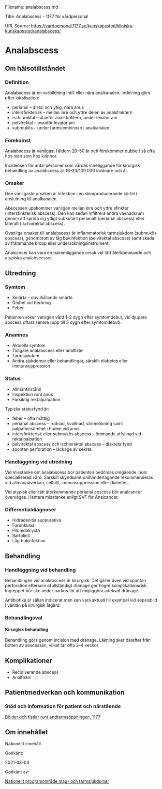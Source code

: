 Filename: analabscess.md

Title: Analabscess - 1177 för vårdpersonal

URL Source: https://vardpersonal.1177.se/kunskapsstod/kliniska-kunskapsstod/analabscess/

Analabscess
===========

Om hälsotillståndet
-------------------

### Definition

Analabscess är en varbildning intill eller nära analkanalen. Indelning görs efter lokalisation:

*   perianal – distal och ytlig, nära anus
*   intersfinkterisk – mellan inre och yttre delen av analsfinktern
*   ischiorektal – utanför analsfinktern, under levator ani
*   pelvirektal – ovanför levator ani
*   submukös – under tarmslemhinnan i analkanalen.

### Förekomst

Analabscess är vanligast i åldern 20–50 år och förekommer dubbelt så ofta hos män som hos kvinnor.

Incidensen för antal personer som vårdas inneliggande för kirurgisk behandling av analabscess är 16–20/100 000 invånare och år.

### Orsaker

Den vanligaste orsaken är infektion i en slemproducerande körtel i anslutning till analkanalen.

Abscessen uppkommer vanligen mellan inre och yttre sfinkter (intersfinkterisk abscess). Den kan sedan infiltrera andra vävnadsrum genom att sprida sig ytligt subkutant perianalt (perianal abscess) eller lateralt (ischiorektal abscess).

Ovanliga orsaker till analabscess är inflammatorisk tarmsjukdom (submukös abscess), genombrott av låg bukinfektion (pelvirektal abscess) samt skada av främmande kropp eller undersökningsinstrument.

Analcancer kan vara en bakomliggande orsak vid tätt återkommande och atypiska analabscesser.

Utredning
---------

### Symtom

*   Smärta – dov ihållande smärta
*   Ömhet vid beröring
*   Feber

Patienten söker vanligen vård 1–2 dygn efter symtomdebut, vid djupare abscess oftast senare (upp till 5 dygn efter symtomdebut).

### Anamnes

*   Aktuella symtom 
*   Tidigare analabscess eller analfistel
*   Tarmsjukdom
*   Andra sjukdomar eller behandlingar, särskilt diabetes eller immunsuppression

### Status

*   Allmäntillstånd
*   Inspektion runt anus
*   Försiktig rektalpalpation

Typiska statusfynd är:

*   feber – ofta måttlig
*   perianal abscess – rodnad, svullnad, värmeökning samt palpationsömhet i huden vid anus 
*   intersfinkterisk eller submukös abscess – ömmande utfyllnad vid rektalpalpation  
*   pelvirektal abscess och ischiorektal abscess – diskreta fynd  
*   spontan perforation – läckage av sekret.

### Handläggning vid utredning

Vid misstanke om analabscess bör patienten bedömas omgående inom specialiserad vård. Särskilt skyndsamt omhändertagande rekommenderas vid allmänpåverkan, cellulit, immunsuppression eller diabetes.

Vid atypisk eller tätt återkommande perianal abscess bör analcancer övervägas. Hantera misstanke enligt SVF för Analcancer.

### Differentialdiagnoser

*   Hidradenitis suppurativa
*   Furunkulos
*   Pilonidalcysta
*   Bartolinit
*   Låg bukinfektion

Behandling
----------

### Handläggning vid behandling

Behandlingen vid analabscess är kirurgisk. Det gäller även vid spontan perforation eftersom ofullständigt dränage ger högre komplikationsrisk. Ingreppet bör ske under narkos för att möjliggöra adekvat dränage.

Antibiotika är sällan indicerat men kan vara aktuell till exempel vid sepsisbild i väntan på kirurgisk åtgärd.

### Behandlingsval

#### Kirurgisk behandling

Behandling görs genom incision med dränage. Läkning sker därefter från botten av abscessen, vilket tar ofta 3–4 veckor.

Komplikationer
--------------

*   Recidiverande abscess
*   Analfistel

Patientmedverkan och kommunikation
----------------------------------

### Stöd och information för patient och närstående

[Bölder och fistlar runt ändtarmsöppningen, 1177](https://www.1177.se/sjukdomar--besvar/mage-och-tarm/andtarmsoppning/bolder-och-fistlar-runt-andtarmsoppningen/)

Om innehållet
-------------

Nationellt innehåll

Godkänt:

2021-03-04

Godkänt av:

[Nationellt programområde mag- och tarmsjukdomar](https://kunskapsstyrningvard.se/kunskapsstyrningvard/programomradenochsamverkansgrupper/nationellaprogramomraden/npomagochtarmsjukdomar.56444.html)
